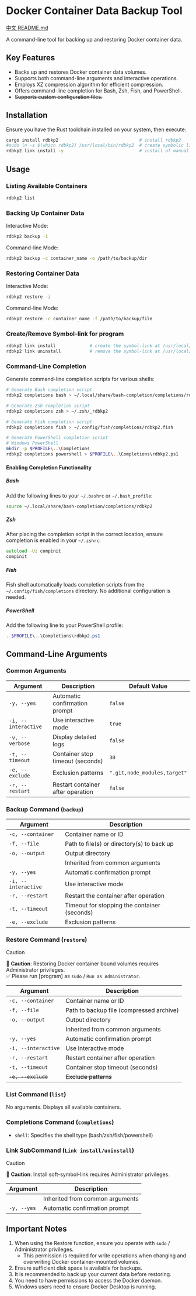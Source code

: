 # Docker Container Data Backup Tool

[中文 README.md](./README_CN.md)

A command-line tool for backing up and restoring Docker container data.

## Key Features

- Backs up and restores Docker container data volumes.
- Supports both command-line arguments and interactive operations.
- Employs XZ compression algorithm for efficient compression.
- Offers command-line completion for Bash, Zsh, Fish, and PowerShell.
- ~~Supports custom configuration files.~~

## Installation

Ensure you have the Rust toolchain installed on your system, then execute:

```bash
cargo install rdbkp2                               # install rdbkp2
#sudo ln -s $(which rdbkp2) /usr/local/bin/rdbkp2  # create symbolic link for sudo execution
rdbkp2 link install -y                             # install of manually create the soft symbol-link like above comment
```

## Usage

### Listing Available Containers

```bash
rdbkp2 list
```

### Backing Up Container Data

Interactive Mode:

```bash
rdbkp2 backup -i
```

Command-line Mode:

```bash
rdbkp2 backup -c container_name -o /path/to/backup/dir
```

### Restoring Container Data

Interactive Mode:

```bash
rdbkp2 restore -i
```

Command-line Mode:

```bash
rdbkp2 restore -c container_name -f /path/to/backup/file
```

### Create/Remove Symbol-link for program

```bash
rdbkp2 link install             # create the symbol-link at /usr/local/bin/rdbkp2
rdbkp2 link uninstall           # remove the symbol-link at /usr/local/bin/rdbkp2
```

### Command-Line Completion

Generate command-line completion scripts for various shells:

```bash
# Generate Bash completion script
rdbkp2 completions bash > ~/.local/share/bash-completion/completions/rdbkp2

# Generate Zsh completion script
rdbkp2 completions zsh > ~/.zsh/_rdbkp2

# Generate Fish completion script
rdbkp2 completions fish > ~/.config/fish/completions/rdbkp2.fish

# Generate PowerShell completion script
# Windows PowerShell
mkdir -p $PROFILE\..\Completions
rdbkp2 completions powershell > $PROFILE\..\Completions\rdbkp2.ps1
```

#### Enabling Completion Functionality

##### Bash

Add the following lines to your `~/.bashrc` or `~/.bash_profile`:

```bash
source ~/.local/share/bash-completion/completions/rdbkp2
```

##### Zsh

After placing the completion script in the correct location, ensure completion is enabled in your `~/.zshrc`:

```zsh
autoload -Uz compinit
compinit
```

##### Fish

Fish shell automatically loads completion scripts from the `~/.config/fish/completions` directory. No additional configuration is needed.

##### PowerShell

Add the following line to your PowerShell profile:

```powershell
. $PROFILE\..\Completions\rdbkp2.ps1
```

## Command-Line Arguments

### Common Arguments

| Argument             | Description                      | Default Value                      |
|----------------------|----------------------------------|------------------------------------|
| `-y, --yes`          | Automatic confirmation prompt    | `false`                            |
| `-i, --interactive`  | Use interactive mode             | `true`                             |
| `-v, --verbose`      | Display detailed logs            | `false`                            |
| `-t, --timeout`      | Container stop timeout (seconds) | `30`                               |
| `-e, --exclude`      | Exclusion patterns               | `".git,node_modules,target"`       |
| `-r, --restart`      | Restart container after operation| `false`                            |

### Backup Command (`backup`)

| Argument             | Description                                      |
|----------------------|--------------------------------------------------|
| `-c, --container`    | Container name or ID                             |
| `-f, --file`         | Path to file(s) or directory(s) to back up       |
| `-o, --output`       | Output directory                                 |
|                      | Inherited from common arguments                  |
| `-y, --yes`          | Automatic confirmation prompt                    |
| `-i, --interactive`  | Use interactive mode                             |
| `-r, --restart`      | Restart the container after operation            |
| `-t, --timeout`      | Timeout for stopping the container (seconds)     |
| `-e, --exclude`      | Exclusion patterns                               |

### Restore Command (`restore`)

> [!CAUTION]
> 💖 **Caution**: Restoring Docker container bound volumes requires Administrator privileges. <br>
> ✅ Please run [program] as `sudo` / `Run as Administrator`.

| Argument             | Description                                      |
|----------------------|--------------------------------------------------|
| `-c, --container`    | Container name or ID                             |
| `-f, --file`         | Path to backup file (compressed archive)         |
| `-o, --output`       | Output directory                                 |
|                      | Inherited from common arguments                  |
| `-y, --yes`          | Automatic confirmation prompt                    |
| `-i, --interactive`  | Use interactive mode                             |
| `-r, --restart`      | Restart container after operation                |
| `-t, --timeout`      | Container stop timeout (seconds)                 |
| ~~`-e, --exclude`~~  | ~~Exclude patterns~~                             |

### List Command (`list`)

No arguments. Displays all available containers.

### Completions Command (`completions`)

- `shell`: Specifies the shell type (bash/zsh/fish/powershell)

### Link SubCommand (`Link install/uninstall`)

> [!CAUTION]
> 💖 **Caution**: Install soft-symbol-link requires Administrator privileges. <br>

| Argument             | Description                                      |
|----------------------|--------------------------------------------------|
|                      | Inherited from common arguments                  |
| `-y, --yes`          | Automatic confirmation prompt                    |

## Important Notes

1.  When using the Restore function, ensure you operate with `sudo` / Administrator privileges.
    -   This permission is required for write operations when changing and overwriting Docker container-mounted volumes.
2.  Ensure sufficient disk space is available for backups.
3.  It is recommended to back up your current data before restoring.
4.  You need to have permissions to access the Docker daemon.
5.  Windows users need to ensure Docker Desktop is running.
